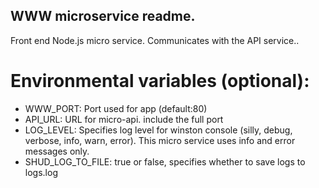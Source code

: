 ## WWW microservice readme.

Front end Node.js micro service. Communicates with the API service..

# Environmental variables (optional):
- WWW_PORT: Port used for app (default:80)
- API_URL: URL for micro-api. include the full port
- LOG_LEVEL: Specifies log level for winston console (silly, debug, verbose, info, warn, error). This micro service uses info and error messages only.
- SHUD_LOG_TO_FILE: true or false, specifies whether to save logs to logs.log
